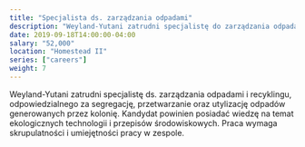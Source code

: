 ```yaml
---
title: "Specjalista ds. zarządzania odpadami"
description: "Weyland-Yutani zatrudni specjalistę do zarządzania odpadami i recyklingu, odpowiedzialnego za minimalizowanie wpływu kolonii na środowisko."
date: 2019-09-18T14:00:00-04:00
salary: "52,000"
location: "Homestead II"
series: ["careers"]
weight: 7
---
```


Weyland-Yutani zatrudni specjalistę ds. zarządzania odpadami i recyklingu, odpowiedzialnego za segregację, przetwarzanie oraz utylizację odpadów generowanych przez kolonię. Kandydat powinien posiadać wiedzę na temat ekologicznych technologii i przepisów środowiskowych. Praca wymaga skrupulatności i umiejętności pracy w zespole.